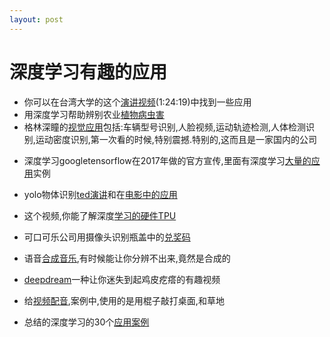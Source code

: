 ```yaml
---
layout: post
---
```


# 深度学习有趣的应用

- 你可以在台湾大学的这个[演讲视频](https://www.youtube.com/watch?v=X-Q72NiI3SQ&t=2s)(1:24:19)中找到一些应用
- 用深度学习帮助辨别农业[植物病虫害](https://www.youtube.com/watch?v=NlpS-DhayQA&index=3&list=PLQY2H8rRoyvxjVx3zfw4vA4cvlKogyLNN)
- 格林深瞳的[视觉应用](https://youtu.be/xhp47v5OBXQ)包括:车辆型号识别,人脸视频,运动轨迹检测,人体检测识别,运动密度识别,第一次看的时候,特别震撼.特别的,这而且是一家国内的公司

* 深度学习googletensorflow在2017年做的官方宣传,里面有深度学习[大量的应用](https://www.youtube.com/watch?v=mWl45NkFBOc&list=PLOU2XLYxmsIKGc_NBoIhTn2Qhraji53cv)实例
* yolo物体识别[ted演讲](https://www.ted.com/talks/joseph_redmon_how_a_computer_learns_to_recognize_objects_instantly)和在[电影中的应用](https://youtu.be/VOC3huqHrss)
* 这个视频,你能了解深度[学习的硬件TPU](https://www.youtube.com/watch?v=zEOtG-ChmZE)

* 可口可乐公司用摄像头识别瓶盖中的[兑奖码](https://www.youtube.com/watch?v=WIV6oUc2JOg&index=20&list=PLQY2H8rRoyvxjVx3zfw4vA4cvlKogyLNN)
* 语音[合成音乐](http://www.dtic.upf.edu/~mblaauw/NPSS/),有时候能让你分辨不出来,竟然是合成的
* [deepdream](https://youtu.be/SCE-QeDfXtA)一种让你迷失到起鸡皮疙瘩的有趣视频
* 给[视频配音](https://youtu.be/0FW99AQmMc8),案例中,使用的是用棍子敲打桌面,和草地
* 总结的深度学习的30个[应用案例](http://www.yaronhadad.com/deep-learning-most-amazing-applications/#wild)

